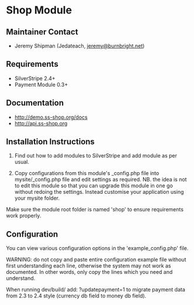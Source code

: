 # Shop Module

## Maintainer Contact

 * Jeremy Shipman (Jedateach, jeremy@burnbright.net)

## Requirements

 * SilverStripe 2.4+
 * Payment Module 0.3+

## Documentation

 * http://demo.ss-shop.org/docs
 * http://api.ss-shop.org

## Installation Instructions

1. Find out how to add modules to SilverStripe and add module as per usual.

2. Copy configurations from this module's _config.php file
into mysite/_config.php file and edit settings as required.
NB. the idea is not to edit this module so that you can
upgrade this module in one go without redoing the settings.
Instead customise your application using your mysite folder.

Make sure the module root folder is named 'shop' to ensure requirements
work properly.

## Configuration

You can view various configuration options in the 'example_config.php' file.

WARNING: do not copy and paste entire configuration example file without
first understanding each line, otherwise the system may not work as documented.
In other words, only copy the lines which you need and understand.

When running dev/build/ add: ?updatepayment=1 to migrate
payment data from 2.3 to 2.4 style (currency db field to
money db field).

